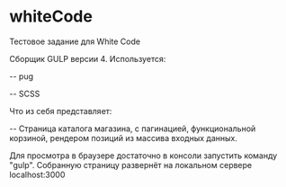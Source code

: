 # whiteCode
Тестовое задание для White Code


Сборщик GULP версии 4. 
Используется:

-- pug

-- SCSS

Что из себя представляет:

-- Страница каталога магазина, с пагинацией, функциональной корзиной, рендером позиций из массива входных данных.

Для просмотра в браузере достаточно в консоли запустить команду "gulp". Собранную страницу развернёт на локальном сервере localhost:3000
